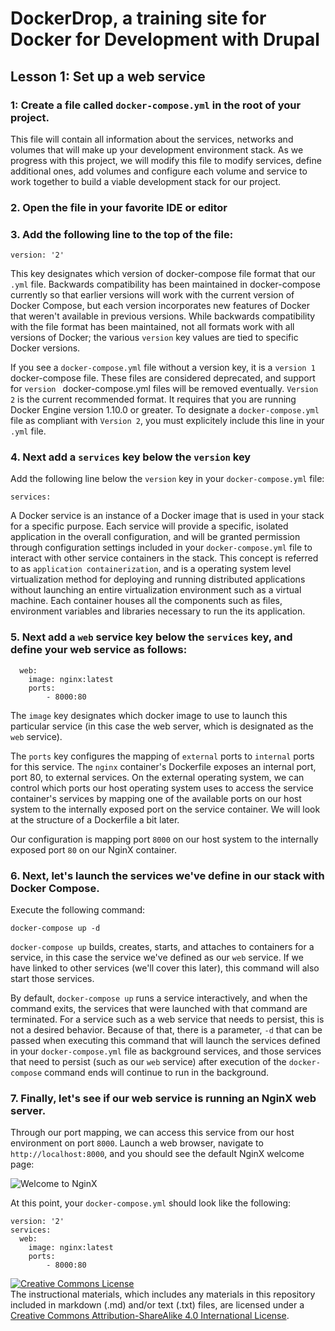 # DockerDrop, a training site for Docker for Development with Drupal

## Lesson 1:  Set up a web service

### 1: Create a file called `docker-compose.yml` in the root of your project.

This file will contain all information about the services, networks and volumes that will make up your development environment stack.  As we progress with this project, we will modify this file to modify services, define additional ones, add volumes and configure each volume and service to work together to build a viable development stack for our project.

### 2.  Open the file in your favorite IDE or editor

### 3.  Add the following line to the top of the file:

`version: '2'`

This key designates which version of docker-compose file format that our `.yml` file.  Backwards compatibility has been maintained in docker-compose currently so that earlier versions will work with the current version of Docker Compose, but each version incorporates new features of Docker that weren't available in previous versions.  While backwards compatibility with the file format has been maintained, not all formats work with all versions of Docker; the various `version` key values are tied to specific Docker versions.

If you see a `docker-compose.yml` file without a version key, it is a `version 1` docker-compose file.  These files are considered deprecated, and support for `version ` docker-compose.yml files will be removed eventually.  `Version 2` is the current recommended format.  It requires that you are running Docker Engine version 1.10.0 or greater.  To designate a `docker-compose.yml` file as compliant with `Version 2`, you must explicitely include this line in your `.yml` file.

### 4.  Next add a `services` key below the `version` key

Add the following line below the `version` key in your `docker-compose.yml` file:

~~~
services:
~~~
 
A Docker service is an instance of a Docker image that is used in your stack for a specific purpose.  Each service will provide a specific, isolated application in the overall configuration, and will be granted permission through configuration settings included in your `docker-compose.yml` file to interact with other service containers in the stack.  This concept is referred to as `application containerization`, and is a operating system level virtualization method for deploying and running distributed applications without launching an entire virtualization environment such as a virtual machine.  Each container houses all the components such as files, environment variables and libraries necessary to run the its application. 
 
### 5.  Next add a `web` service key below the `services` key, and define your web service as follows:

~~~
  web:
    image: nginx:latest
    ports:
        - 8000:80
~~~

The `image` key designates which docker image to use to launch this particular service (in this case the web server, which is designated as the `web` service).

The `ports` key configures the mapping of `external` ports to `internal` ports for this service.  The `nginx` container's Dockerfile exposes an internal port, port 80, to external services.  On the external operating system, we can control which ports our host operating system uses to access the service container's services by mapping one of the available ports on our host system to the internally exposed port on the service container.  We will look at the structure of a Dockerfile a bit later.

Our configuration is mapping port `8000` on our host system to the internally exposed port `80` on our NginX container.

### 6.  Next, let's launch the services we've define in our stack with Docker Compose.

Execute the following command:

`docker-compose up -d`

`docker-compose up` builds, creates, starts, and attaches to containers for a service, in this case the service we've defined as our `web` service.  If we have linked to other services (we'll cover this later), this command will also start those services.

By default, `docker-compose up` runs a service interactively, and when the command exits, the services that were launched with that command are terminated.  For a service such as a web service that needs to persist, this is not a desired behavior.  Because of that, there is a parameter, `-d` that can be passed when executing this command that will launch the services defined in your `docker-compose.yml` file as background services, and those services that need to persist (such as our `web` service) after execution of the `docker-compose` command ends will continue to run in the background.

### 7.  Finally, let's see if our web service is running an NginX web server.  

Through our port mapping, we can access this service from our host environment on port `8000`.  Launch a web browser, navigate to `http://localhost:8000`, and you should see the default NginX welcome page:

![Welcome to NginX](https://github.com/lhridley/dockerdrop/raw/01-add-nginx/docs/nginx-welcome.png "Welcome to NginX")

At this point, your `docker-compose.yml` should look like the following:

~~~
version: '2'
services:
  web:
    image: nginx:latest
    ports:
        - 8000:80
~~~


<a rel="license" href="http://creativecommons.org/licenses/by-sa/4.0/"><img alt="Creative Commons License" style="border-width:0" src="https://i.creativecommons.org/l/by-sa/4.0/88x31.png" /></a><br />The instructional materials, which includes any materials in this repository included in markdown (.md) and/or text (.txt) files, are licensed under a <a rel="license" href="http://creativecommons.org/licenses/by-sa/4.0/">Creative Commons Attribution-ShareAlike 4.0 International License</a>.
